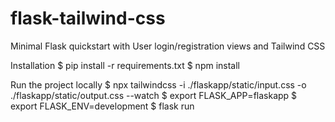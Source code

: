 # flask-tailwind-css
Minimal Flask quickstart with User login/registration views and Tailwind CSS

Installation
$ pip install -r requirements.txt
$ npm install


Run the project locally
$ npx tailwindcss -i ./flaskapp/static/input.css -o ./flaskapp/static/output.css --watch
$ export FLASK_APP=flaskapp
$ export FLASK_ENV=development
$ flask run
